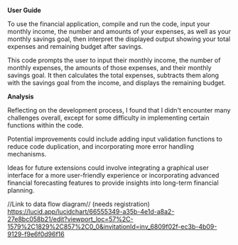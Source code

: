 <b>User Guide</b>

To use the financial application, compile and run the code, input your monthly income, the number and amounts of your expenses, as well as your monthly savings goal, then interpret the displayed output showing your total expenses and remaining budget after savings.

This code prompts the user to input their monthly income, the number of monthly expenses, the amounts of those expenses, and their monthly savings goal. It then calculates the total expenses, subtracts them along with the savings goal from the income, and displays the remaining budget.

<b>Analysis</b>

Reflecting on the development process, I found that I didn't encounter many challenges overall, except for some difficulty in implementing certain functions within the code.

Potential improvements could include adding input validation functions to reduce code duplication, and incorporating more error handling mechanisms.

Ideas for future extensions could involve integrating a graphical user interface for a more user-friendly experience or incorporating advanced financial forecasting features to provide insights into long-term financial planning.


//Link to data flow diagram// (needs registration)
https://lucid.app/lucidchart/66555349-a35b-4e1d-a8a2-27e8bc058b21/edit?viewport_loc=57%2C-1579%2C1829%2C857%2C0_0&invitationId=inv_6809f02f-ec3b-4b09-9129-f9e6f0d96f16
